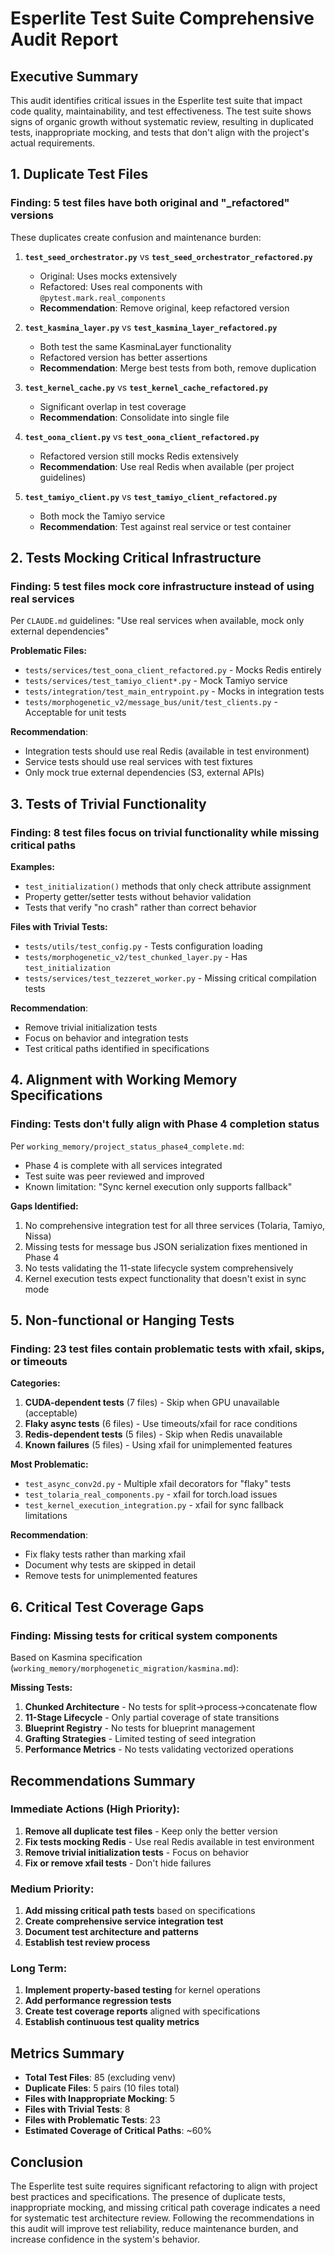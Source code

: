 # Esperlite Test Suite Comprehensive Audit Report

## Executive Summary

This audit identifies critical issues in the Esperlite test suite that impact code quality, maintainability, and test effectiveness. The test suite shows signs of organic growth without systematic review, resulting in duplicated tests, inappropriate mocking, and tests that don't align with the project's actual requirements.

## 1. Duplicate Test Files

### Finding: 5 test files have both original and "_refactored" versions
These duplicates create confusion and maintenance burden:

1. **`test_seed_orchestrator.py`** vs **`test_seed_orchestrator_refactored.py`**
   - Original: Uses mocks extensively
   - Refactored: Uses real components with `@pytest.mark.real_components`
   - **Recommendation**: Remove original, keep refactored version

2. **`test_kasmina_layer.py`** vs **`test_kasmina_layer_refactored.py`**
   - Both test the same KasminaLayer functionality
   - Refactored version has better assertions
   - **Recommendation**: Merge best tests from both, remove duplication

3. **`test_kernel_cache.py`** vs **`test_kernel_cache_refactored.py`**
   - Significant overlap in test coverage
   - **Recommendation**: Consolidate into single file

4. **`test_oona_client.py`** vs **`test_oona_client_refactored.py`**
   - Refactored version still mocks Redis extensively
   - **Recommendation**: Use real Redis when available (per project guidelines)

5. **`test_tamiyo_client.py`** vs **`test_tamiyo_client_refactored.py`**
   - Both mock the Tamiyo service
   - **Recommendation**: Test against real service or test container

## 2. Tests Mocking Critical Infrastructure

### Finding: 5 test files mock core infrastructure instead of using real services

Per `CLAUDE.md` guidelines: "Use real services when available, mock only external dependencies"

**Problematic Files:**
- `tests/services/test_oona_client_refactored.py` - Mocks Redis entirely
- `tests/services/test_tamiyo_client*.py` - Mock Tamiyo service
- `tests/integration/test_main_entrypoint.py` - Mocks in integration tests
- `tests/morphogenetic_v2/message_bus/unit/test_clients.py` - Acceptable for unit tests

**Recommendation**: 
- Integration tests should use real Redis (available in test environment)
- Service tests should use real services with test fixtures
- Only mock true external dependencies (S3, external APIs)

## 3. Tests of Trivial Functionality

### Finding: 8 test files focus on trivial functionality while missing critical paths

**Examples:**
- `test_initialization()` methods that only check attribute assignment
- Property getter/setter tests without behavior validation
- Tests that verify "no crash" rather than correct behavior

**Files with Trivial Tests:**
- `tests/utils/test_config.py` - Tests configuration loading
- `tests/morphogenetic_v2/test_chunked_layer.py` - Has `test_initialization` 
- `tests/services/test_tezzeret_worker.py` - Missing critical compilation tests

**Recommendation**: 
- Remove trivial initialization tests
- Focus on behavior and integration tests
- Test critical paths identified in specifications

## 4. Alignment with Working Memory Specifications

### Finding: Tests don't fully align with Phase 4 completion status

Per `working_memory/project_status_phase4_complete.md`:
- Phase 4 is complete with all services integrated
- Test suite was peer reviewed and improved
- Known limitation: "Sync kernel execution only supports fallback"

**Gaps Identified:**
1. No comprehensive integration test for all three services (Tolaria, Tamiyo, Nissa)
2. Missing tests for message bus JSON serialization fixes mentioned in Phase 4
3. No tests validating the 11-state lifecycle system comprehensively
4. Kernel execution tests expect functionality that doesn't exist in sync mode

## 5. Non-functional or Hanging Tests

### Finding: 23 test files contain problematic tests with xfail, skips, or timeouts

**Categories:**
1. **CUDA-dependent tests** (7 files) - Skip when GPU unavailable (acceptable)
2. **Flaky async tests** (6 files) - Use timeouts/xfail for race conditions
3. **Redis-dependent tests** (5 files) - Skip when Redis unavailable
4. **Known failures** (5 files) - Using xfail for unimplemented features

**Most Problematic:**
- `test_async_conv2d.py` - Multiple xfail decorators for "flaky" tests
- `test_tolaria_real_components.py` - xfail for torch.load issues
- `test_kernel_execution_integration.py` - xfail for sync fallback limitations

**Recommendation**:
- Fix flaky tests rather than marking xfail
- Document why tests are skipped in detail
- Remove tests for unimplemented features

## 6. Critical Test Coverage Gaps

### Finding: Missing tests for critical system components

Based on Kasmina specification (`working_memory/morphogenetic_migration/kasmina.md`):

**Missing Tests:**
1. **Chunked Architecture** - No tests for split->process->concatenate flow
2. **11-Stage Lifecycle** - Only partial coverage of state transitions
3. **Blueprint Registry** - No tests for blueprint management
4. **Grafting Strategies** - Limited testing of seed integration
5. **Performance Metrics** - No tests validating vectorized operations

## Recommendations Summary

### Immediate Actions (High Priority):
1. **Remove all duplicate test files** - Keep only the better version
2. **Fix tests mocking Redis** - Use real Redis available in test environment
3. **Remove trivial initialization tests** - Focus on behavior
4. **Fix or remove xfail tests** - Don't hide failures

### Medium Priority:
1. **Add missing critical path tests** based on specifications
2. **Create comprehensive service integration test**
3. **Document test architecture and patterns**
4. **Establish test review process**

### Long Term:
1. **Implement property-based testing** for kernel operations
2. **Add performance regression tests**
3. **Create test coverage reports** aligned with specifications
4. **Establish continuous test quality metrics**

## Metrics Summary

- **Total Test Files**: 85 (excluding venv)
- **Duplicate Files**: 5 pairs (10 files total)
- **Files with Inappropriate Mocking**: 5
- **Files with Trivial Tests**: 8  
- **Files with Problematic Tests**: 23
- **Estimated Coverage of Critical Paths**: ~60%

## Conclusion

The Esperlite test suite requires significant refactoring to align with project best practices and specifications. The presence of duplicate tests, inappropriate mocking, and missing critical path coverage indicates a need for systematic test architecture review. Following the recommendations in this audit will improve test reliability, reduce maintenance burden, and increase confidence in the system's behavior.